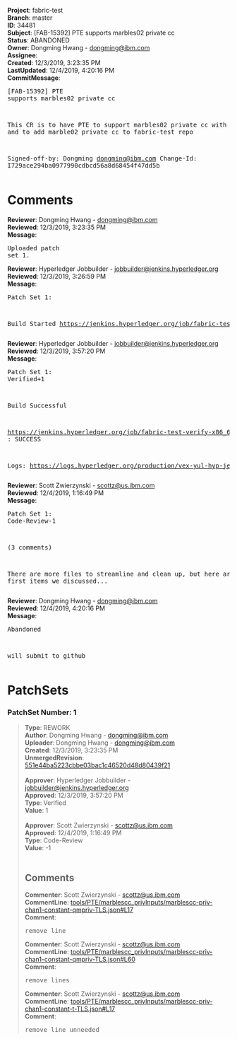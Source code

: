 <strong>Project</strong>: fabric-test<br><strong>Branch</strong>: master<br><strong>ID</strong>: 34481<br><strong>Subject</strong>: [FAB-15392] PTE supports marbles02 private cc<br><strong>Status</strong>: ABANDONED<br><strong>Owner</strong>: Dongming Hwang - dongming@ibm.com<br><strong>Assignee</strong>:<br><strong>Created</strong>: 12/3/2019, 3:23:35 PM<br><strong>LastUpdated</strong>: 12/4/2019, 4:20:16 PM<br><strong>CommitMessage</strong>:<br><pre>[FAB-15392] PTE supports marbles02 private cc

This CR is to have PTE to support marbles02
private cc with transient and to add marble02
private cc to fabric-test repo

Signed-off-by: Dongming <dongming@ibm.com>
Change-Id: I729ace294ba0977990cdbcd56a8d68454f47dd5b
</pre><h1>Comments</h1><strong>Reviewer</strong>: Dongming Hwang - dongming@ibm.com<br><strong>Reviewed</strong>: 12/3/2019, 3:23:35 PM<br><strong>Message</strong>: <pre>Uploaded patch set 1.</pre><strong>Reviewer</strong>: Hyperledger Jobbuilder - jobbuilder@jenkins.hyperledger.org<br><strong>Reviewed</strong>: 12/3/2019, 3:26:59 PM<br><strong>Message</strong>: <pre>Patch Set 1:

Build Started https://jenkins.hyperledger.org/job/fabric-test-verify-x86_64/4191/</pre><strong>Reviewer</strong>: Hyperledger Jobbuilder - jobbuilder@jenkins.hyperledger.org<br><strong>Reviewed</strong>: 12/3/2019, 3:57:20 PM<br><strong>Message</strong>: <pre>Patch Set 1: Verified+1

Build Successful 

https://jenkins.hyperledger.org/job/fabric-test-verify-x86_64/4191/ : SUCCESS

Logs: https://logs.hyperledger.org/production/vex-yul-hyp-jenkins-3/fabric-test-verify-x86_64/4191</pre><strong>Reviewer</strong>: Scott Zwierzynski - scottz@us.ibm.com<br><strong>Reviewed</strong>: 12/4/2019, 1:16:49 PM<br><strong>Message</strong>: <pre>Patch Set 1: Code-Review-1

(3 comments)

There are more files to streamline and clean up, but here are the first items we discussed...</pre><strong>Reviewer</strong>: Dongming Hwang - dongming@ibm.com<br><strong>Reviewed</strong>: 12/4/2019, 4:20:16 PM<br><strong>Message</strong>: <pre>Abandoned

will submit to github</pre><h1>PatchSets</h1><h3>PatchSet Number: 1</h3><blockquote><strong>Type</strong>: REWORK<br><strong>Author</strong>: Dongming Hwang - dongming@ibm.com<br><strong>Uploader</strong>: Dongming Hwang - dongming@ibm.com<br><strong>Created</strong>: 12/3/2019, 3:23:35 PM<br><strong>UnmergedRevision</strong>: [551e44ba5223cbbe03bac1c46520d48d80439f21](https://github.com/hyperledger-gerrit-archive/fabric-test/commit/551e44ba5223cbbe03bac1c46520d48d80439f21)<br><br><strong>Approver</strong>: Hyperledger Jobbuilder - jobbuilder@jenkins.hyperledger.org<br><strong>Approved</strong>: 12/3/2019, 3:57:20 PM<br><strong>Type</strong>: Verified<br><strong>Value</strong>: 1<br><br><strong>Approver</strong>: Scott Zwierzynski - scottz@us.ibm.com<br><strong>Approved</strong>: 12/4/2019, 1:16:49 PM<br><strong>Type</strong>: Code-Review<br><strong>Value</strong>: -1<br><br><h2>Comments</h2><strong>Commenter</strong>: Scott Zwierzynski - scottz@us.ibm.com<br><strong>CommentLine</strong>: [tools/PTE/marblescc_privInputs/marblescc-priv-chan1-constant-qmpriv-TLS.json#L17](https://github.com/hyperledger-gerrit-archive/fabric-test/blob/551e44ba5223cbbe03bac1c46520d48d80439f21/tools/PTE/marblescc_privInputs/marblescc-priv-chan1-constant-qmpriv-TLS.json#L17)<br><strong>Comment</strong>: <pre>remove line</pre><strong>Commenter</strong>: Scott Zwierzynski - scottz@us.ibm.com<br><strong>CommentLine</strong>: [tools/PTE/marblescc_privInputs/marblescc-priv-chan1-constant-qmpriv-TLS.json#L60](https://github.com/hyperledger-gerrit-archive/fabric-test/blob/551e44ba5223cbbe03bac1c46520d48d80439f21/tools/PTE/marblescc_privInputs/marblescc-priv-chan1-constant-qmpriv-TLS.json#L60)<br><strong>Comment</strong>: <pre>remove lines</pre><strong>Commenter</strong>: Scott Zwierzynski - scottz@us.ibm.com<br><strong>CommentLine</strong>: [tools/PTE/marblescc_privInputs/marblescc-priv-chan1-constant-t-TLS.json#L17](https://github.com/hyperledger-gerrit-archive/fabric-test/blob/551e44ba5223cbbe03bac1c46520d48d80439f21/tools/PTE/marblescc_privInputs/marblescc-priv-chan1-constant-t-TLS.json#L17)<br><strong>Comment</strong>: <pre>remove line unneeded</pre></blockquote>